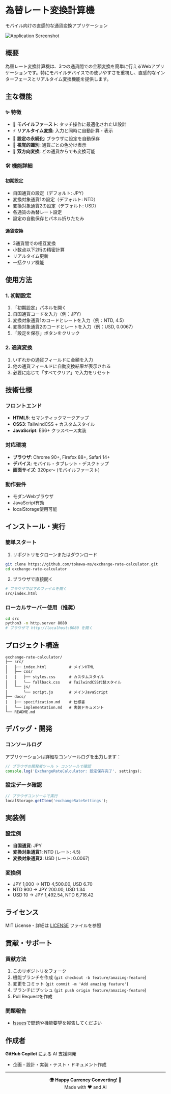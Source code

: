 # 為替レート変換計算機

モバイル向けの直感的な通貨変換アプリケーション

![Application Screenshot](https://github.com/user-attachments/assets/3e25c815-e386-4cd9-bf91-afbd6959b4c9)

## 概要

為替レート変換計算機は、3つの通貨間での金額変換を簡単に行えるWebアプリケーションです。特にモバイルデバイスでの使いやすさを重視し、直感的なインターフェースとリアルタイム変換機能を提供します。

## 主な機能

### ✨ 特徴
- 📱 **モバイルファースト**: タッチ操作に最適化されたUI設計
- ⚡ **リアルタイム変換**: 入力と同時に自動計算・表示
- 💾 **設定の永続化**: ブラウザに設定を自動保存
- 🎨 **視覚的識別**: 通貨ごとの色分け表示
- 🔄 **双方向変換**: どの通貨からでも変換可能

### 🛠 機能詳細

#### 初期設定
- 自国通貨の設定（デフォルト: JPY）
- 変換対象通貨1の設定（デフォルト: NTD）
- 変換対象通貨2の設定（デフォルト: USD）
- 各通貨の為替レート設定
- 設定の自動保存とパネル折りたたみ

#### 通貨変換
- 3通貨間での相互変換
- 小数点以下2桁の精密計算
- リアルタイム更新
- 一括クリア機能

## 使用方法

### 1. 初期設定
1. 「初期設定」パネルを開く
2. 自国通貨コードを入力（例：JPY）
3. 変換対象通貨1のコードとレートを入力（例：NTD, 4.5）
4. 変換対象通貨2のコードとレートを入力（例：USD, 0.0067）
5. 「設定を保存」ボタンをクリック

### 2. 通貨変換
1. いずれかの通貨フィールドに金額を入力
2. 他の通貨フィールドに自動変換結果が表示される
3. 必要に応じて「すべてクリア」で入力をリセット

## 技術仕様

### フロントエンド
- **HTML5**: セマンティックマークアップ
- **CSS3**: TailwindCSS + カスタムスタイル
- **JavaScript**: ES6+ クラスベース実装

### 対応環境
- **ブラウザ**: Chrome 90+, Firefox 88+, Safari 14+
- **デバイス**: モバイル・タブレット・デスクトップ
- **画面サイズ**: 320px〜 (モバイルファースト)

### 動作要件
- モダンWebブラウザ
- JavaScript有効
- localStorage使用可能

## インストール・実行

### 簡単スタート
1. リポジトリをクローンまたはダウンロード
```bash
git clone https://github.com/tokawa-ms/exchange-rate-calculator.git
cd exchange-rate-calculator
```

2. ブラウザで直接開く
```bash
# ブラウザで以下のファイルを開く
src/index.html
```

### ローカルサーバー使用（推奨）
```bash
cd src
python3 -m http.server 8080
# ブラウザで http://localhost:8080 を開く
```

## プロジェクト構造

```
exchange-rate-calculator/
├── src/
│   ├── index.html          # メインHTML
│   ├── css/
│   │   ├── styles.css      # カスタムスタイル
│   │   └── fallback.css    # TailwindCSS代替スタイル
│   └── js/
│       └── script.js       # メインJavaScript
├── docs/
│   ├── specification.md    # 仕様書
│   └── implementation.md   # 実装ドキュメント
└── README.md
```

## デバッグ・開発

### コンソールログ
アプリケーションは詳細なコンソールログを出力します：
```javascript
// ブラウザの開発者ツール > コンソールで確認
console.log('ExchangeRateCalculator: 設定保存完了', settings);
```

### 設定データ確認
```javascript
// ブラウザコンソールで実行
localStorage.getItem('exchangeRateSettings');
```

## 実装例

### 設定例
- **自国通貨**: JPY
- **変換対象通貨1**: NTD (レート: 4.5)
- **変換対象通貨2**: USD (レート: 0.0067)

### 変換例
- JPY 1,000 → NTD 4,500.00, USD 6.70
- NTD 900 → JPY 200.00, USD 1.34
- USD 10 → JPY 1,492.54, NTD 6,716.42

## ライセンス

MIT License - 詳細は [LICENSE](LICENSE) ファイルを参照

## 貢献・サポート

### 貢献方法
1. このリポジトリをフォーク
2. 機能ブランチを作成 (`git checkout -b feature/amazing-feature`)
3. 変更をコミット (`git commit -m 'Add amazing feature'`)
4. ブランチにプッシュ (`git push origin feature/amazing-feature`)
5. Pull Requestを作成

### 問題報告
- [Issues](https://github.com/tokawa-ms/exchange-rate-calculator/issues)で問題や機能要望を報告してください

## 作成者

**GitHub Copilot** による AI 支援開発
- 企画・設計・実装・テスト・ドキュメント作成

---

<div align="center">
  <strong>🌍 Happy Currency Converting! 💱</strong><br>
  Made with ❤️ and AI
</div>